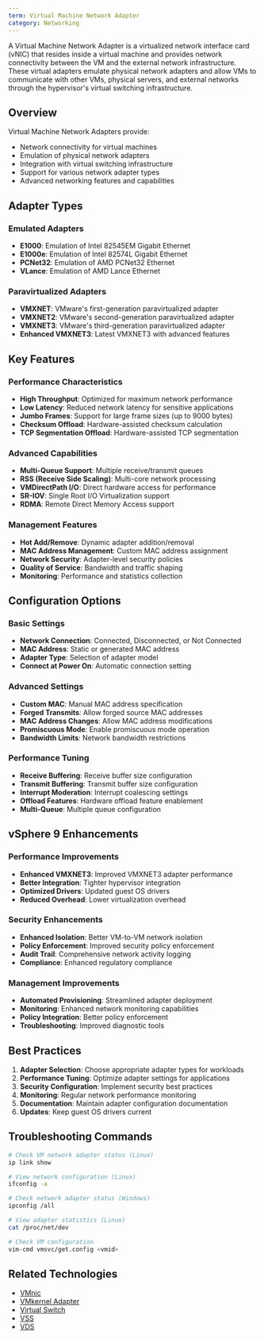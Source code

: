 ```yaml
---
term: Virtual Machine Network Adapter
category: Networking
---
```


A Virtual Machine Network Adapter is a virtualized network interface card (vNIC) that resides inside a virtual machine and provides network connectivity between the VM and the external network infrastructure. These virtual adapters emulate physical network adapters and allow VMs to communicate with other VMs, physical servers, and external networks through the hypervisor's virtual switching infrastructure.

## Overview

Virtual Machine Network Adapters provide:
- Network connectivity for virtual machines
- Emulation of physical network adapters
- Integration with virtual switching infrastructure
- Support for various network adapter types
- Advanced networking features and capabilities

## Adapter Types

### Emulated Adapters
- **E1000**: Emulation of Intel 82545EM Gigabit Ethernet
- **E1000e**: Emulation of Intel 82574L Gigabit Ethernet
- **PCNet32**: Emulation of AMD PCNet32 Ethernet
- **VLance**: Emulation of AMD Lance Ethernet

### Paravirtualized Adapters
- **VMXNET**: VMware's first-generation paravirtualized adapter
- **VMXNET2**: VMware's second-generation paravirtualized adapter
- **VMXNET3**: VMware's third-generation paravirtualized adapter
- **Enhanced VMXNET3**: Latest VMXNET3 with advanced features

## Key Features

### Performance Characteristics
- **High Throughput**: Optimized for maximum network performance
- **Low Latency**: Reduced network latency for sensitive applications
- **Jumbo Frames**: Support for large frame sizes (up to 9000 bytes)
- **Checksum Offload**: Hardware-assisted checksum calculation
- **TCP Segmentation Offload**: Hardware-assisted TCP segmentation

### Advanced Capabilities
- **Multi-Queue Support**: Multiple receive/transmit queues
- **RSS (Receive Side Scaling)**: Multi-core network processing
- **VMDirectPath I/O**: Direct hardware access for performance
- **SR-IOV**: Single Root I/O Virtualization support
- **RDMA**: Remote Direct Memory Access support

### Management Features
- **Hot Add/Remove**: Dynamic adapter addition/removal
- **MAC Address Management**: Custom MAC address assignment
- **Network Security**: Adapter-level security policies
- **Quality of Service**: Bandwidth and traffic shaping
- **Monitoring**: Performance and statistics collection

## Configuration Options

### Basic Settings
- **Network Connection**: Connected, Disconnected, or Not Connected
- **MAC Address**: Static or generated MAC address
- **Adapter Type**: Selection of adapter model
- **Connect at Power On**: Automatic connection setting

### Advanced Settings
- **Custom MAC**: Manual MAC address specification
- **Forged Transmits**: Allow forged source MAC addresses
- **MAC Address Changes**: Allow MAC address modifications
- **Promiscuous Mode**: Enable promiscuous mode operation
- **Bandwidth Limits**: Network bandwidth restrictions

### Performance Tuning
- **Receive Buffering**: Receive buffer size configuration
- **Transmit Buffering**: Transmit buffer size configuration
- **Interrupt Moderation**: Interrupt coalescing settings
- **Offload Features**: Hardware offload feature enablement
- **Multi-Queue**: Multiple queue configuration

## vSphere 9 Enhancements

### Performance Improvements
- **Enhanced VMXNET3**: Improved VMXNET3 adapter performance
- **Better Integration**: Tighter hypervisor integration
- **Optimized Drivers**: Updated guest OS drivers
- **Reduced Overhead**: Lower virtualization overhead

### Security Enhancements
- **Enhanced Isolation**: Better VM-to-VM network isolation
- **Policy Enforcement**: Improved security policy enforcement
- **Audit Trail**: Comprehensive network activity logging
- **Compliance**: Enhanced regulatory compliance

### Management Improvements
- **Automated Provisioning**: Streamlined adapter deployment
- **Monitoring**: Enhanced network monitoring capabilities
- **Policy Integration**: Better policy enforcement
- **Troubleshooting**: Improved diagnostic tools

## Best Practices

1. **Adapter Selection**: Choose appropriate adapter types for workloads
2. **Performance Tuning**: Optimize adapter settings for applications
3. **Security Configuration**: Implement security best practices
4. **Monitoring**: Regular network performance monitoring
5. **Documentation**: Maintain adapter configuration documentation
6. **Updates**: Keep guest OS drivers current

## Troubleshooting Commands

```bash
# Check VM network adapter status (Linux)
ip link show

# View network configuration (Linux)
ifconfig -a

# Check network adapter status (Windows)
ipconfig /all

# View adapter statistics (Linux)
cat /proc/net/dev

# Check VM configuration
vim-cmd vmsvc/get.config <vmid>
```

## Related Technologies

- [VMnic](/glossary/term/vmnic.md)
- [VMkernel Adapter](/glossary/term/vmkernel-adapter.md)
- [Virtual Switch](/glossary/term/virtual-switch.md)
- [VSS](/glossary/term/vss.md)
- [VDS](/glossary/term/vds.md)